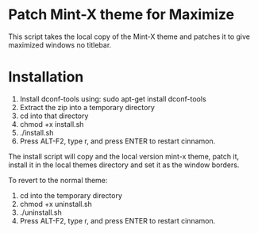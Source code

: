 Patch Mint-X theme for Maximize
===============================

This script takes the local copy of the Mint-X theme and patches it to give maximized
windows no titlebar.

Installation
============

1. Install dconf-tools using: sudo apt-get install dconf-tools
1. Extract the zip into a temporary directory
2. cd into that directory
3. chmod +x install.sh
4. ./install.sh
5. Press ALT-F2, type r, and press ENTER to restart cinnamon.

The install script will copy and the local version mint-x theme, patch it, install it in 
the local themes directory and set it as the window borders.

To revert to the normal theme:

1. cd into the temporary directory
2. chmod +x uninstall.sh 
3. ./uninstall.sh
4. Press ALT-F2, type r, and press ENTER to restart cinnamon.
